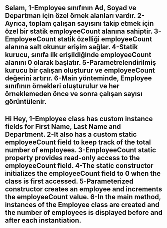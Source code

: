 Selam,
1-Employee sınıfının Ad, Soyad ve Departman için özel örnek alanları vardır.
2-Ayrıca, toplam çalışan sayısını takip etmek için özel bir statik employeeCount alanına sahiptir.
3-EmployeeCount statik özelliği employeeCount alanına salt okunur erişim sağlar.
4-Statik kurucu, sınıfa ilk erişildiğinde employeeCount alanını 0 olarak başlatır.
5-Parametrelendirilmiş kurucu bir çalışan oluşturur ve employeeCount değerini artırır.
6-Main yönteminde, Employee sınıfının örnekleri oluşturulur ve her örneklemeden önce ve sonra çalışan sayısı görüntülenir.
------------------------------------------------------------------
Hi Hey,
1-Employee class has custom instance fields for First Name, Last Name and Department.
2-It also has a custom static employeeCount field to keep track of the total number of employees.
3-EmployeeCount static property provides read-only access to the employeeCount field.
4-The static constructor initializes the employeeCount field to 0 when the class is first accessed.
5-Parameterized constructor creates an employee and increments the employeeCount value.
6-In the main method, instances of the Employee class are created and the number of employees is displayed before and after each instantiation.
------------------------------------------------------------------
